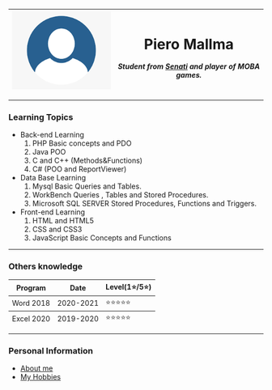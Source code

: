 <!DOCTYPE html>
<html lang="en">
<head>
    <meta charset="UTF-8">
    <meta http-equiv="X-UA-Compatible" content="IE=edge">
    <meta name="viewport" content="width=device-width, initial-scale=1.0">
    <title>My website</title>
</head>
<body>
    <table>
        <thead>
            <tr>
                <th><img src="profile_pic.png" alt="Roy's profile"></th>
                <th>
                    <h1>Piero Mallma</h1>
                    <p><em>Student from <a href="https://www.senati.edu.pe"><b>Senati</b></a> and player of <b>MOBA</b> games.</em></p>
                </th>
            </tr>
        </thead>
    </table>
    <hr>
    <h3>Learning Topics</h3>
    <ul>
        <li>
            Back-end Learning
            <ol>
                <li>PHP Basic concepts and PDO</li>
                <li>Java POO</li>
                <li>C and C++ (Methods&Functions)</li>
                <li>C# (POO and ReportViewer)</li>
            </ol>
        </li>
        <li>
            Data Base Learning
            <ol>
                <li>Mysql Basic Queries and Tables.</li>
                <li>WorkBench Queries , Tables and Stored Procedures.</li>
                <li>Microsoft SQL SERVER Stored Procedures, Functions and Triggers. </li>
            </ol>
        </li>
        <li>
            Front-end Learning
            <ol>
                <li>HTML and HTML5</li>
                <li>CSS and CSS3</li>
                <li>JavaScript Basic Concepts and Functions</li>
            </ol>
        </li>
    </ul>
    <hr>
    <h3>Others knowledge</h3>
    <table>
        <thead>
            <tr>
                <th>Program</th>
                <th>Date</th>
                <th>Level(1⭐/5⭐)</th>
            </tr>
        </thead>
        <tbody>
            <tr>
                <td>Word 2018</td>
                <td>2020-2021</td>
                <td>⭐⭐⭐⭐⭐</td>
            </tr>
        </tbody>
        <tfoot>
            <tr>
                <td>Excel 2020</td>
                <td>2019-2020</td>
                <td>⭐⭐⭐⭐⭐</td>
            </tr>
        </tfoot>
    </table>
    <hr>
    <h3>Personal Information</h3>
    <ul>
        <li><a href="Aboutme.html">About me</a></li>
        <li><a href="MyHobbies.html">My Hobbies</a></li>
    </ul>
</body>
</html>
